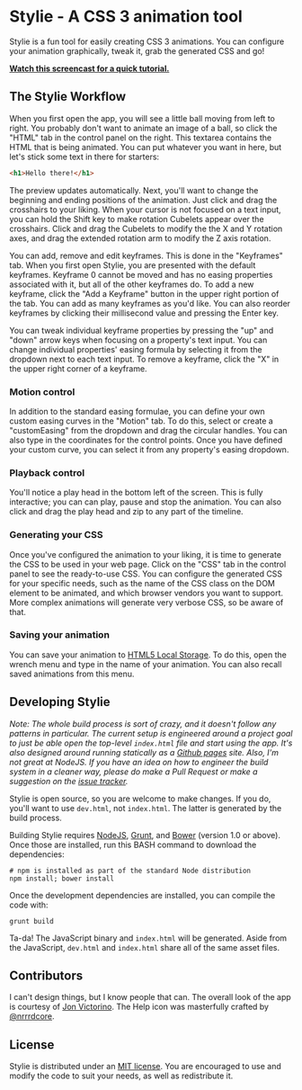 # Stylie - A CSS 3 animation tool

Stylie is a fun tool for easily creating CSS 3 animations.  You can configure
your animation graphically, tweak it, grab the generated CSS and go!

__[Watch this screencast for a quick
tutorial.](http://www.youtube.com/watch?v=mGd305iboSo)__

## The Stylie Workflow

When you first open the app, you will see a little ball moving from left to
right.  You probably don't want to animate an image of a ball, so click the
"HTML" tab in the control panel on the right.  This textarea contains the HTML
that is being animated.  You can put whatever you want in here, but let's stick
some text in there for starters:

````html
<h1>Hello there!</h1>
````

The preview updates automatically. Next, you'll want to change the beginning
and ending positions of the animation. Just click and drag the crosshairs to
your liking. When your cursor is not focused on a text input, you can hold the
Shift key to make rotation Cubelets appear over the crosshairs. Click and drag
the Cubelets to modify the the X and Y rotation axes, and drag the extended
rotation arm to modify the Z axis rotation.

You can add, remove and edit keyframes.  This is done in the "Keyframes" tab.
When you first open Stylie, you are presented with the default keyframes.
Keyframe 0 cannot be moved and has no easing properties associated with it, but
all of the other keyframes do.  To add a new keyframe, click the "Add a
Keyframe" button in the upper right portion of the tab.  You can add as many
keyframes as you'd like.  You can also reorder keyframes by clicking their
millisecond value and pressing the Enter key.

You can tweak individual keyframe properties by pressing the "up" and "down"
arrow keys when focusing on a property's text input.  You can change individual
properties' easing formula by selecting it from the dropdown next to each text
input.  To remove a keyframe, click the "X" in the upper right corner of a
keyframe.

### Motion control

In addition to the standard easing formulae, you can define your own custom
easing curves in the "Motion" tab. To do this, select or create a
"customEasing" from the dropdown and drag the circular handles. You can also
type in the coordinates for the control points. Once you have defined your
custom curve, you can select it from any property's easing dropdown.

### Playback control

You'll notice a play head in the bottom left of the screen.  This is fully
interactive; you can can play, pause and stop the animation.  You can also
click and drag the play head and zip to any part of the timeline.

### Generating your CSS

Once you've configured the animation to your liking, it is time to generate the
CSS to be used in your web page.  Click on the "CSS" tab in the control panel
to see the ready-to-use CSS.  You can configure the generated CSS for your
specific needs, such as the name of the CSS class on the DOM element to be
animated, and which browser vendors you want to support.  More complex
animations will generate very verbose CSS, so be aware of that.

### Saving your animation

You can save your animation to [HTML5 Local
Storage](http://www.html5rocks.com/en/features/storage).  To do this, open the
wrench menu and type in the name of your animation.  You can also recall saved
animations from this menu.

## Developing Stylie

_Note: The whole build process is sort of crazy, and it doesn't follow any
patterns in particular.  The current setup is engineered around a project goal
to just be able open the top-level `index.html` file and start using the app.
It's also designed around running statically as a [Github
pages](http://pages.github.com/) site.  Also, I'm not great at NodeJS.  If you
have an idea on how to engineer the build system in a cleaner way, please do
make a Pull Request or make a suggestion on the [issue
tracker](https://github.com/jeremyckahn/stylie/issues)._

Stylie is open source, so you are welcome to make changes.  If you do, you'll
want to use `dev.html`, not `index.html`.  The latter is generated by the build
process.

Building Stylie requires [NodeJS](http://nodejs.org/),
[Grunt](http://gruntjs.com/), and [Bower](http://bower.io/) (version 1.0 or
above).  Once those are installed, run this BASH command to download the
dependencies:

````
# npm is installed as part of the standard Node distribution
npm install; bower install
````

Once the development dependencies are installed, you can compile the code with:

````
grunt build
````

Ta-da!  The JavaScript binary and `index.html` will be generated.  Aside from
the JavaScript, `dev.html` and `index.html` share all of the same asset files.

## Contributors

I can't design things, but I know people that can.  The overall look of the app
is courtesy of [Jon Victorino](http://www.jonvictorino.com/).  The Help icon
was masterfully crafted by [@nrrrdcore](https://github.com/nrrrdcore).

## License

Stylie is distributed under an [MIT
license](http://opensource.org/licenses/MIT).  You are encouraged to use and
modify the code to suit your needs, as well as redistribute it.
